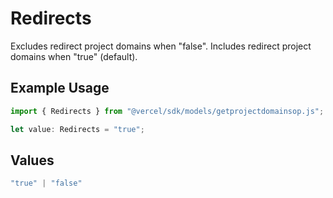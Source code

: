 # Redirects

Excludes redirect project domains when \"false\". Includes redirect project domains when \"true\" (default).

## Example Usage

```typescript
import { Redirects } from "@vercel/sdk/models/getprojectdomainsop.js";

let value: Redirects = "true";
```

## Values

```typescript
"true" | "false"
```